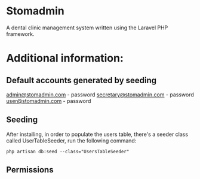 # Stomadmin 
A dental clinic management system written using the Laravel PHP framework.

# Additional information:
## Default accounts generated by seeding
admin@stomadmin.com - password 
secretary@stomadmin.com - password 
user@stomadmin.com - password 

## Seeding
After installing, in order to populate the users table, there's a seeder class called UserTableSeeder, run the following command:

``php artisan db:seed --class="UsersTableSeeder"``

## Permissions
